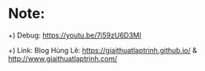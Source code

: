# Note:

+) Debug: https://youtu.be/7i59zU6D3MI

+) Link:
Blog Hùng Lê: https://giaithuatlaptrinh.github.io/ 
           & http://www.giaithuatlaptrinh.com/
